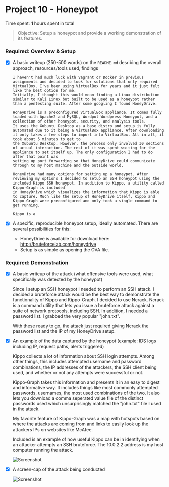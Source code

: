 # Project 10 - Honeypot

Time spent: **1** hours spent in total

> Objective: Setup a honeypot and provide a working demonstration of its features.

### Required: Overview & Setup

- [X] A basic writeup (250-500 words) on the `README.md` desribing the overall approach, resources/tools used, findings

	  I haven't had much luck with Vagrant or Docker in previous assignments and decided to look for solutions that only required VirtualBox. I've been using VirtualBox for years and it just felt like the best option for me.
	  Initially, I thought this would mean finding a Linux distribution similar to Kali Linux but built to be used as a honeypot rather than a pentesting suite. After some googling I found HoneyDrive.
	  
      HoneyDrive is a preconfigured VirtualBox appliance. It comes fully loaded with Apache2 and MySQL, Wordpot Wordpress Honeypot, and a collection of other honeypot, security, and analysis tools. 
	  It uses the Xubuntu Desktop as a base distro and setup is fully automated due to it being a VirtualBox appliance. After downloading it only takes a few steps to import into VirtualBox. All in all, it took about 5 minutes to get to
	  the Xubuntu Desktop. However, the process only involved 30 sections of actual interaction. The rest of it was spent waiting for the appliance to set itself up. The only configuration I had to do after that point was
	  setting up port forwarding so that HoneyDrive could communicate through to my host machine and the outside world.
	  
	  HoneyDrive had many options for setting up a honeypot. After reviewing my options I decided to setup an SSH honeypot using the included Kippo SSH honeypot. In addition to Kippo, a utility called Kippo-Graph is included
	  in HoneyDrive which visualizes the information that Kippo is able to capture. Much like the setup of HoneyDrive itself, Kippo and Kippo-Graph were preconfigured and only took a single command to get running.
	  
	  Kippo is a
	  
- [x] A specific, reproducible honeypot setup, ideally automated. There are several possibilities for this:
	- HoneyDrive is available for download here: http://bruteforcelab.com/honeydrive
	- Setup is as simple as opening the OVA file.

### Required: Demonstration

- [x] A basic writeup of the attack (what offensive tools were used, what specifically was detected by the honeypot)

	Since I setup an SSH honeypot I needed to perform an SSH attack. I decided a bruteforce attack would be the best way to demonstrate the functionality of Kippo and Kippo-Graph. I decided to use Ncrack. Ncrack is a command utility
	that lets you issue a bruteforce attack against a suite of network protocols, including SSH. In addition, I needed a password list. I grabbed the very popular "john.txt".
	
	With these ready to go, the attack just required giving Ncrack the password list and the IP of my HoneyDrive setup.

- [x] An example of the data captured by the honeypot (example: IDS logs including IP, request paths, alerts triggered)
	
	Kippo collects a lot of information about SSH login attempts. Among other things, this includes attempted username and password combinations, the IP addresses of the attackers, the SSH client being used, and whether or not any attempts were successful or not.
	
	Kippo-Graph takes this information and presents it in an easy to digest and informative way. It includes things like most commonly attempted passwords, usernames, the most used combinations of the two. It also lets you download
	a comma seperated value file of the distinct passwords used which unsurprisingly matched the "john.txt" file I used in the attack.
	
	My favorite feature of Kippo-Graph was a map with hotspots based on where the attacks are coming from and links to easily look up the attackers IPs on websites like McAfee. 
	
	Included is an example of how useful Kippo can be in identifying when an attacker attempts an SSH bruteforce. The 10.0.2.2 address is my host computer running the attack.
	
	![Screenshot](http://i.imgur.com/myzppSl.png)

- [x] A screen-cap of the attack being conducted

  ![Screenshot](http://i.imgur.com/4gkz2d4.png)

